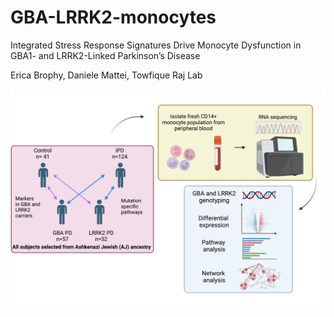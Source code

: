# GBA-LRRK2-monocytes
Integrated Stress Response Signatures Drive Monocyte Dysfunction in GBA1- and LRRK2-Linked Parkinson’s Disease

Erica Brophy, Daniele Mattei, Towfique Raj Lab 

![](https://github.com/ericabrophy/GBA-LRRK2-monocytes/blob/main/GBAschematic.png?raw=true)
